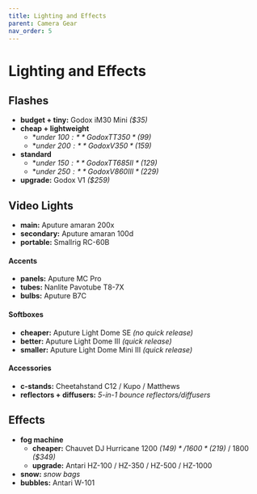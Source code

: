 ```yaml
---
title: Lighting and Effects
parent: Camera Gear
nav_order: 5
---
```

# Lighting and Effects

## Flashes

- **budget + tiny:** Godox iM30 Mini *($35)*
- **cheap + lightweight**
	- **under $100:** Godox TT350 *($99)*
	- **under $200:** Godox V350 *($159)*
- **standard**
	- **under $150:** Godox TT685II *($129)*
	- **under $250:** Godox V860III *($229)*
- **upgrade:** Godox V1 *($259)*

## Video Lights

- **main:** Aputure amaran 200x
- **secondary:** Aputure amaran 100d
- **portable:** Smallrig RC-60B

#### Accents

- **panels:** Aputure MC Pro
- **tubes:** Nanlite Pavotube T8-7X
- **bulbs:** Aputure B7C

#### Softboxes

- **cheaper:** Aputure Light Dome SE *(no quick release)* 
- **better:** Aputure Light Dome III *(quick release)*
- **smaller:** Aputure Light Dome Mini III *(quick release)*

#### Accessories

- **c-stands:** Cheetahstand C12 / Kupo / Matthews
- **reflectors + diffusers:** *5-in-1 bounce reflectors/diffusers*

## Effects

- **fog machine** 
	- **cheaper:** Chauvet DJ Hurricane 1200 *($149)* / 1600 *($219)* / 1800 *($349)*
	- **upgrade:** Antari HZ-100 / HZ-350 / HZ-500 / HZ-1000
- **snow:** *snow bags*
- **bubbles:** Antari W-101
